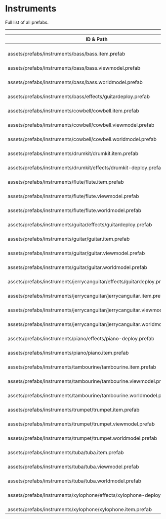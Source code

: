 # Instruments
Full list of all <Badge type="warning" text="33"/> prefabs.

---
| ID & Path |
| --- |
| <a href="#3808590700"><Badge id="3808590700" type="tip" text="#"/></a> <Badge type="tip" text="3808590700"/> <Badge type="info" text="ItemDefinition"/> <Badge type="info" text="ItemModEntity"/> <Badge type="info" text="ItemBlueprint"/> <br> assets/prefabs/instruments/bass/bass.item.prefab |
| <a href="#3732483277"><Badge id="3732483277" type="tip" text="#"/></a> <Badge type="tip" text="3732483277"/> <Badge type="info" text="ViewmodelSway"/> <Badge type="info" text="ViewmodelLower"/> <Badge type="info" text="ViewmodelBob"/> <Badge type="info" text="BaseViewModel"/> <Badge type="info" text="Facepunch.Skeleton"/> <Badge type="info" text="InstrumentViewmodel"/> <br> assets/prefabs/instruments/bass/bass.viewmodel.prefab |
| <a href="#466586241"><Badge id="466586241" type="tip" text="#"/></a> <Badge type="tip" text="466586241"/> <Badge type="info" text="WorldModel"/> <Badge type="info" text="WorldModelOutline"/> <Badge type="info" text="ColliderInfo"/> <Badge type="info" text="WorldModelRackMountConfig"/> <br> assets/prefabs/instruments/bass/bass.worldmodel.prefab |
| <a href="#2017578695"><Badge id="2017578695" type="tip" text="#"/></a> <Badge type="tip" text="2017578695"/> <Badge type="info" text="Poolable"/> <Badge type="info" text="EffectRecycle"/> <Badge type="info" text="EffectAudioPerspectiveSwitcher"/> <Badge type="info" text="SoundPlayer"/> <br> assets/prefabs/instruments/bass/effects/guitardeploy.prefab |
| <a href="#2512571849"><Badge id="2512571849" type="tip" text="#"/></a> <Badge type="tip" text="2512571849"/> <Badge type="info" text="ItemDefinition"/> <Badge type="info" text="ItemModEntity"/> <Badge type="info" text="ItemBlueprint"/> <br> assets/prefabs/instruments/cowbell/cowbell.item.prefab |
| <a href="#2419272002"><Badge id="2419272002" type="tip" text="#"/></a> <Badge type="tip" text="2419272002"/> <Badge type="info" text="ViewmodelSway"/> <Badge type="info" text="ViewmodelLower"/> <Badge type="info" text="ViewmodelBob"/> <Badge type="info" text="BaseViewModel"/> <Badge type="info" text="Facepunch.Skeleton"/> <Badge type="info" text="InstrumentViewmodel"/> <br> assets/prefabs/instruments/cowbell/cowbell.viewmodel.prefab |
| <a href="#2398006336"><Badge id="2398006336" type="tip" text="#"/></a> <Badge type="tip" text="2398006336"/> <Badge type="info" text="WorldModel"/> <Badge type="info" text="WorldModelOutline"/> <Badge type="info" text="ColliderInfo"/> <Badge type="info" text="WorldModelRackMountConfig"/> <br> assets/prefabs/instruments/cowbell/cowbell.worldmodel.prefab |
| <a href="#4105154370"><Badge id="4105154370" type="tip" text="#"/></a> <Badge type="tip" text="4105154370"/> <Badge type="info" text="ItemDefinition"/> <Badge type="info" text="ItemModDeployable"/> <Badge type="info" text="ItemBlueprint"/> <Badge type="info" text="ItemModEntity"/> <br> assets/prefabs/instruments/drumkit/drumkit.item.prefab |
| <a href="#2752408611"><Badge id="2752408611" type="tip" text="#"/></a> <Badge type="tip" text="2752408611"/> <Badge type="info" text="Poolable"/> <Badge type="info" text="EffectRecycle"/> <Badge type="info" text="SoundPlayer"/> <br> assets/prefabs/instruments/drumkit/effects/drumkit-deploy.prefab |
| <a href="#3681803929"><Badge id="3681803929" type="tip" text="#"/></a> <Badge type="tip" text="3681803929"/> <Badge type="info" text="ItemDefinition"/> <Badge type="info" text="ItemModEntity"/> <Badge type="info" text="ItemBlueprint"/> <br> assets/prefabs/instruments/flute/flute.item.prefab |
| <a href="#655617822"><Badge id="655617822" type="tip" text="#"/></a> <Badge type="tip" text="655617822"/> <Badge type="info" text="ViewmodelSway"/> <Badge type="info" text="ViewmodelLower"/> <Badge type="info" text="ViewmodelBob"/> <Badge type="info" text="BaseViewModel"/> <Badge type="info" text="Facepunch.Skeleton"/> <Badge type="info" text="InstrumentViewmodel"/> <br> assets/prefabs/instruments/flute/flute.viewmodel.prefab |
| <a href="#3433143072"><Badge id="3433143072" type="tip" text="#"/></a> <Badge type="tip" text="3433143072"/> <Badge type="info" text="WorldModelOutline"/> <Badge type="info" text="WorldModel"/> <Badge type="info" text="ColliderInfo"/> <Badge type="info" text="WorldModelRackMountConfig"/> <br> assets/prefabs/instruments/flute/flute.worldmodel.prefab |
| <a href="#857518426"><Badge id="857518426" type="tip" text="#"/></a> <Badge type="tip" text="857518426"/> <Badge type="info" text="Poolable"/> <Badge type="info" text="EffectRecycle"/> <Badge type="info" text="EffectAudioPerspectiveSwitcher"/> <Badge type="info" text="SoundPlayer"/> <br> assets/prefabs/instruments/guitar/effects/guitardeploy.prefab |
| <a href="#343454483"><Badge id="343454483" type="tip" text="#"/></a> <Badge type="tip" text="343454483"/> <Badge type="info" text="ItemDefinition"/> <Badge type="info" text="ItemModEntity"/> <Badge type="info" text="ItemBlueprint"/> <br> assets/prefabs/instruments/guitar/guitar.item.prefab |
| <a href="#3578005381"><Badge id="3578005381" type="tip" text="#"/></a> <Badge type="tip" text="3578005381"/> <Badge type="info" text="ViewmodelSway"/> <Badge type="info" text="ViewmodelLower"/> <Badge type="info" text="ViewmodelBob"/> <Badge type="info" text="BaseViewModel"/> <Badge type="info" text="Facepunch.Skeleton"/> <Badge type="info" text="InstrumentViewmodel"/> <br> assets/prefabs/instruments/guitar/guitar.viewmodel.prefab |
| <a href="#2491371811"><Badge id="2491371811" type="tip" text="#"/></a> <Badge type="tip" text="2491371811"/> <Badge type="info" text="WorldModel"/> <Badge type="info" text="WorldModelOutline"/> <Badge type="info" text="ColliderInfo"/> <Badge type="info" text="WorldModelRackMountConfig"/> <br> assets/prefabs/instruments/guitar/guitar.worldmodel.prefab |
| <a href="#131141782"><Badge id="131141782" type="tip" text="#"/></a> <Badge type="tip" text="131141782"/> <Badge type="info" text="Poolable"/> <Badge type="info" text="EffectRecycle"/> <Badge type="info" text="EffectAudioPerspectiveSwitcher"/> <Badge type="info" text="SoundPlayer"/> <br> assets/prefabs/instruments/jerrycanguitar/effects/guitardeploy.prefab |
| <a href="#2818397733"><Badge id="2818397733" type="tip" text="#"/></a> <Badge type="tip" text="2818397733"/> <Badge type="info" text="ItemDefinition"/> <Badge type="info" text="ItemModEntity"/> <Badge type="info" text="ItemBlueprint"/> <br> assets/prefabs/instruments/jerrycanguitar/jerrycanguitar.item.prefab |
| <a href="#2474318648"><Badge id="2474318648" type="tip" text="#"/></a> <Badge type="tip" text="2474318648"/> <Badge type="info" text="ViewmodelSway"/> <Badge type="info" text="ViewmodelLower"/> <Badge type="info" text="ViewmodelBob"/> <Badge type="info" text="BaseViewModel"/> <Badge type="info" text="Facepunch.Skeleton"/> <Badge type="info" text="InstrumentViewmodel"/> <br> assets/prefabs/instruments/jerrycanguitar/jerrycanguitar.viewmodel.prefab |
| <a href="#1075187559"><Badge id="1075187559" type="tip" text="#"/></a> <Badge type="tip" text="1075187559"/> <Badge type="info" text="WorldModel"/> <Badge type="info" text="WorldModelOutline"/> <Badge type="info" text="ColliderInfo"/> <Badge type="info" text="WorldModelRackMountConfig"/> <br> assets/prefabs/instruments/jerrycanguitar/jerrycanguitar.worldmodel.prefab |
| <a href="#2017131046"><Badge id="2017131046" type="tip" text="#"/></a> <Badge type="tip" text="2017131046"/> <Badge type="info" text="Poolable"/> <Badge type="info" text="EffectRecycle"/> <Badge type="info" text="SoundPlayer"/> <br> assets/prefabs/instruments/piano/effects/piano-deploy.prefab |
| <a href="#4208975848"><Badge id="4208975848" type="tip" text="#"/></a> <Badge type="tip" text="4208975848"/> <Badge type="info" text="ItemDefinition"/> <Badge type="info" text="ItemModDeployable"/> <Badge type="info" text="ItemBlueprint"/> <Badge type="info" text="ItemModEntity"/> <br> assets/prefabs/instruments/piano/piano.item.prefab |
| <a href="#795191325"><Badge id="795191325" type="tip" text="#"/></a> <Badge type="tip" text="795191325"/> <Badge type="info" text="ItemDefinition"/> <Badge type="info" text="ItemModEntity"/> <Badge type="info" text="ItemBlueprint"/> <br> assets/prefabs/instruments/tambourine/tambourine.item.prefab |
| <a href="#3919993556"><Badge id="3919993556" type="tip" text="#"/></a> <Badge type="tip" text="3919993556"/> <Badge type="info" text="ViewmodelSway"/> <Badge type="info" text="ViewmodelLower"/> <Badge type="info" text="ViewmodelBob"/> <Badge type="info" text="BaseViewModel"/> <Badge type="info" text="Facepunch.Skeleton"/> <Badge type="info" text="InstrumentViewmodel"/> <br> assets/prefabs/instruments/tambourine/tambourine.viewmodel.prefab |
| <a href="#2643714151"><Badge id="2643714151" type="tip" text="#"/></a> <Badge type="tip" text="2643714151"/> <Badge type="info" text="WorldModelOutline"/> <Badge type="info" text="WorldModel"/> <Badge type="info" text="ColliderInfo"/> <Badge type="info" text="WorldModelRackMountConfig"/> <br> assets/prefabs/instruments/tambourine/tambourine.worldmodel.prefab |
| <a href="#2858251292"><Badge id="2858251292" type="tip" text="#"/></a> <Badge type="tip" text="2858251292"/> <Badge type="info" text="ItemDefinition"/> <Badge type="info" text="ItemModEntity"/> <Badge type="info" text="ItemBlueprint"/> <br> assets/prefabs/instruments/trumpet/trumpet.item.prefab |
| <a href="#2181308747"><Badge id="2181308747" type="tip" text="#"/></a> <Badge type="tip" text="2181308747"/> <Badge type="info" text="ViewmodelSway"/> <Badge type="info" text="ViewmodelLower"/> <Badge type="info" text="ViewmodelBob"/> <Badge type="info" text="BaseViewModel"/> <Badge type="info" text="Facepunch.Skeleton"/> <Badge type="info" text="InstrumentViewmodel"/> <br> assets/prefabs/instruments/trumpet/trumpet.viewmodel.prefab |
| <a href="#966424128"><Badge id="966424128" type="tip" text="#"/></a> <Badge type="tip" text="966424128"/> <Badge type="info" text="WorldModel"/> <Badge type="info" text="WorldModelOutline"/> <Badge type="info" text="ColliderInfo"/> <Badge type="info" text="WorldModelRackMountConfig"/> <br> assets/prefabs/instruments/trumpet/trumpet.worldmodel.prefab |
| <a href="#483115738"><Badge id="483115738" type="tip" text="#"/></a> <Badge type="tip" text="483115738"/> <Badge type="info" text="ItemDefinition"/> <Badge type="info" text="ItemModEntity"/> <Badge type="info" text="ItemBlueprint"/> <br> assets/prefabs/instruments/tuba/tuba.item.prefab |
| <a href="#344338973"><Badge id="344338973" type="tip" text="#"/></a> <Badge type="tip" text="344338973"/> <Badge type="info" text="ViewmodelSway"/> <Badge type="info" text="ViewmodelLower"/> <Badge type="info" text="ViewmodelBob"/> <Badge type="info" text="BaseViewModel"/> <Badge type="info" text="Facepunch.Skeleton"/> <Badge type="info" text="InstrumentViewmodel"/> <br> assets/prefabs/instruments/tuba/tuba.viewmodel.prefab |
| <a href="#3041705598"><Badge id="3041705598" type="tip" text="#"/></a> <Badge type="tip" text="3041705598"/> <Badge type="info" text="WorldModel"/> <Badge type="info" text="WorldModelOutline"/> <Badge type="info" text="ColliderInfo"/> <Badge type="info" text="WorldModelRackMountConfig"/> <br> assets/prefabs/instruments/tuba/tuba.worldmodel.prefab |
| <a href="#3153095589"><Badge id="3153095589" type="tip" text="#"/></a> <Badge type="tip" text="3153095589"/> <Badge type="info" text="Poolable"/> <Badge type="info" text="EffectRecycle"/> <Badge type="info" text="SoundPlayer"/> <br> assets/prefabs/instruments/xylophone/effects/xylophone-deploy.prefab |
| <a href="#3068913939"><Badge id="3068913939" type="tip" text="#"/></a> <Badge type="tip" text="3068913939"/> <Badge type="info" text="ItemDefinition"/> <Badge type="info" text="ItemModDeployable"/> <Badge type="info" text="ItemBlueprint"/> <Badge type="info" text="ItemModEntity"/> <br> assets/prefabs/instruments/xylophone/xylophone.item.prefab |
